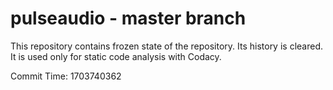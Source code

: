 # pulseaudio - master branch

This repository contains frozen state of the repository.
Its history is cleared. It is used only for static code
analysis with Codacy.

Commit Time: 1703740362
